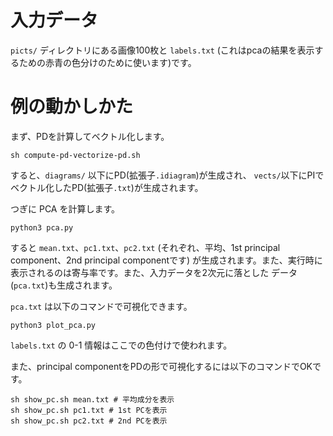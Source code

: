 # 入力データ

`picts/` ディレクトリにある画像100枚と `labels.txt` (これはpcaの結果を表示するための赤青の色分けのために使います)です。

# 例の動かしかた

まず、PDを計算してベクトル化します。

    sh compute-pd-vectorize-pd.sh

すると、`diagrams/` 以下にPD(拡張子`.idiagram`)が生成され、
`vects/`以下にPIでベクトル化したPD(拡張子`.txt`)が生成されます。

つぎに PCA を計算します。

    python3 pca.py
    
すると `mean.txt`、`pc1.txt`、`pc2.txt` (それぞれ、平均、1st principal component、2nd principal componentです)
が生成されます。また、実行時に表示されるのは寄与率です。また、入力データを2次元に落とした
データ(`pca.txt`)も生成されます。

`pca.txt` は以下のコマンドで可視化できます。

    python3 plot_pca.py
    
`labels.txt` の 0-1 情報はここでの色付けで使われます。

また、principal componentをPDの形で可視化するには以下のコマンドでOKです。

    sh show_pc.sh mean.txt # 平均成分を表示
    sh show_pc.sh pc1.txt # 1st PCを表示
    sh show_pc.sh pc2.txt # 2nd PCを表示
    




